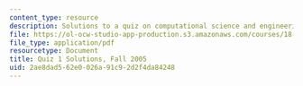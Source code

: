 ```yaml
---
content_type: resource
description: Solutions to a quiz on computational science and engineering.
file: https://ol-ocw-studio-app-production.s3.amazonaws.com/courses/18-085-computational-science-and-engineering-i-fall-2008/2ae8dad562e0026a91c92d2f4da84248_q1sols18085f05.pdf
file_type: application/pdf
resourcetype: Document
title: Quiz 1 Solutions, Fall 2005
uid: 2ae8dad5-62e0-026a-91c9-2d2f4da84248
---
```

